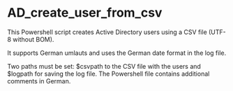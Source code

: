 # AD_create_user_from_csv

This Powershell script creates Active Directory users using a CSV file (UTF-8 without BOM).

It supports German umlauts and uses the German date format in the log file.

Two paths must be set:
$csvpath to the CSV file with the users and $logpath for saving the log file.
The Powershell file contains additional comments in German.
